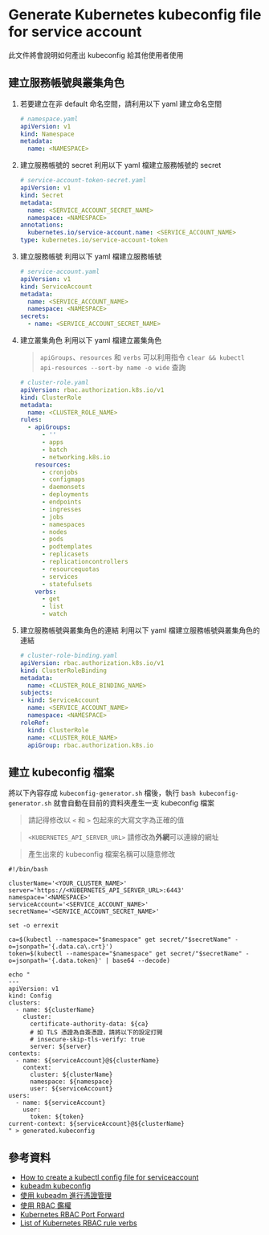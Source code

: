 # Generate Kubernetes kubeconfig file for service account

此文件將會說明如何產出 kubeconfig 給其他使用者使用

## 建立服務帳號與叢集角色

1. 若要建立在非 default 命名空間，請利用以下 yaml 建立命名空間

    ```yaml
    # namespace.yaml
    apiVersion: v1
    kind: Namespace
    metadata:
      name: <NAMESPACE>
    ```

2. 建立服務帳號的 secret
    利用以下 yaml 檔建立服務帳號的 secret

    ```yaml
    # service-account-token-secret.yaml
    apiVersion: v1
    kind: Secret
    metadata:
      name: <SERVICE_ACCOUNT_SECRET_NAME>
      namespace: <NAMESPACE>
    annotations:
      kubernetes.io/service-account.name: <SERVICE_ACCOUNT_NAME>
    type: kubernetes.io/service-account-token
    ```

3. 建立服務帳號
    利用以下 yaml 檔建立服務帳號

    ```yaml
    # service-account.yaml
    apiVersion: v1
    kind: ServiceAccount
    metadata:
      name: <SERVICE_ACCOUNT_NAME>
      namespace: <NAMESPACE>
    secrets:
      - name: <SERVICE_ACCOUNT_SECRET_NAME>
    ```

4. 建立叢集角色
    利用以下 yaml 檔建立叢集角色

    > `apiGroups`、`resources` 和 `verbs` 可以利用指令 `clear && kubectl api-resources --sort-by name -o wide` 查詢

    ```yaml
    # cluster-role.yaml
    apiVersion: rbac.authorization.k8s.io/v1
    kind: ClusterRole
    metadata:
      name: <CLUSTER_ROLE_NAME>
    rules:
      - apiGroups:
          - ''
          - apps
          - batch
          - networking.k8s.io
        resources:
          - cronjobs
          - configmaps
          - daemonsets
          - deployments
          - endpoints
          - ingresses
          - jobs
          - namespaces
          - nodes
          - pods
          - podtemplates
          - replicasets
          - replicationcontrollers
          - resourcequotas
          - services
          - statefulsets
        verbs:
          - get
          - list
          - watch
    ```

5. 建立服務帳號與叢集角色的連結
    利用以下 yaml 檔建立服務帳號與叢集角色的連結

    ```yaml
    # cluster-role-binding.yaml
    apiVersion: rbac.authorization.k8s.io/v1
    kind: ClusterRoleBinding
    metadata:
      name: <CLUSTER_ROLE_BINDING_NAME>
    subjects:
    - kind: ServiceAccount
      name: <SERVICE_ACCOUNT_NAME>
      namespace: <NAMESPACE>
    roleRef:
      kind: ClusterRole
      name: <CLUSTER_ROLE_NAME>
      apiGroup: rbac.authorization.k8s.io
    ```

## 建立 kubeconfig 檔案

將以下內容存成 `kubeconfig-generator.sh` 檔後，執行 `bash kubeconfig-generator.sh` 就會自動在目前的資料夾產生一支 kubeconfig 檔案

> 請記得修改以 `<` 和 `>` 包起來的大寫文字為正確的值

> `<KUBERNETES_API_SERVER_URL>` 請修改為**外網**可以連線的網址

> 產生出來的 kubeconfig 檔案名稱可以隨意修改

```shell
#!/bin/bash

clusterName='<YOUR_CLUSTER_NAME>'
server='https://<KUBERNETES_API_SERVER_URL>:6443'
namespace='<NAMESPACE>'
serviceAccount='<SERVICE_ACCOUNT_NAME>'
secretName='<SERVICE_ACCOUNT_SECRET_NAME>'

set -o errexit

ca=$(kubectl --namespace="$namespace" get secret/"$secretName" -o=jsonpath='{.data.ca\.crt}')
token=$(kubectl --namespace="$namespace" get secret/"$secretName" -o=jsonpath='{.data.token}' | base64 --decode)

echo "
---
apiVersion: v1
kind: Config
clusters:
  - name: ${clusterName}
    cluster:
      certificate-authority-data: ${ca}
      # 如 TLS 憑證為自簽憑證，請將以下的設定打開
      # insecure-skip-tls-verify: true
      server: ${server}
contexts:
  - name: ${serviceAccount}@${clusterName}
    context:
      cluster: ${clusterName}
      namespace: ${namespace}
      user: ${serviceAccount}
users:
  - name: ${serviceAccount}
    user:
      token: ${token}
current-context: ${serviceAccount}@${clusterName}
" > generated.kubeconfig
```

## 參考資料

- [How to create a kubectl config file for serviceaccount](https://stackoverflow.com/a/47776588)
- [kubeadm kubeconfig](https://kubernetes.io/zh-cn/docs/reference/setup-tools/kubeadm/kubeadm-kubeconfig/)
- [使用 kubeadm 進行憑證管理](https://kubernetes.io/zh-cn/docs/tasks/administer-cluster/kubeadm/kubeadm-certs/#kubeconfig-additional-users)
- [使用 RBAC 鑑權](https://kubernetes.io/zh-cn/docs/reference/access-authn-authz/rbac/)
- [Kubernetes RBAC Port Forward](https://medium.com/@ManagedKube/kubernetes-rbac-port-forward-4c7eb3951e28)
- [List of Kubernetes RBAC rule verbs](https://stackoverflow.com/a/65245307)
